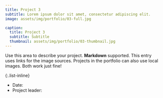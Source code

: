 ```yaml
---
title: Project 3
subtitle: Lorem ipsum dolor sit amet, consectetur adipiscing elit.
image: assets/img/portfolio/03-full.jpg

caption:
  title: Project 3
  subtitle: Subtitle
  thumbnail: assets/img/portfolio/03-thumbnail.jpg
---
```

Use this area to describe your project. **Markdown** supported. This entry uses links for the image sources. Projects in the portfolio can also use local images. Both work just fine!

{:.list-inline}
- Date:
- Project leader:

